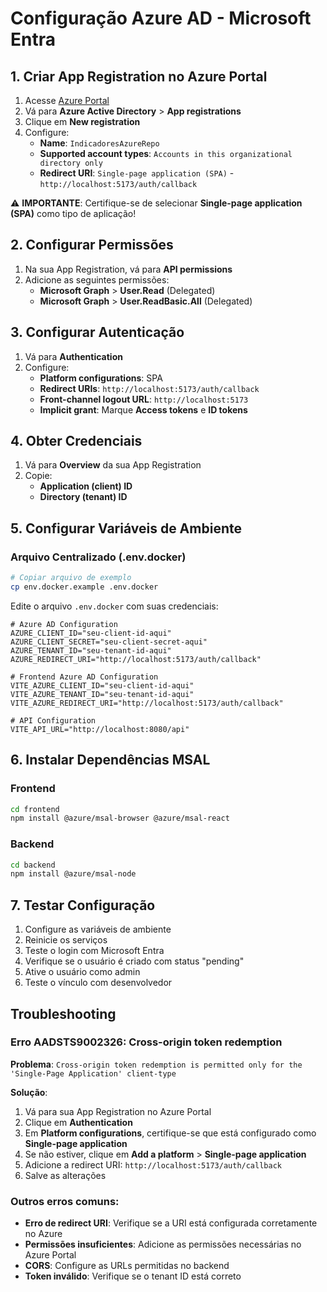 # Configuração Azure AD - Microsoft Entra

## 1. Criar App Registration no Azure Portal

1. Acesse [Azure Portal](https://portal.azure.com)
2. Vá para **Azure Active Directory** > **App registrations**
3. Clique em **New registration**
4. Configure:
   - **Name**: `IndicadoresAzureRepo`
   - **Supported account types**: `Accounts in this organizational directory only`
   - **Redirect URI**: `Single-page application (SPA)` - `http://localhost:5173/auth/callback`

⚠️ **IMPORTANTE**: Certifique-se de selecionar **Single-page application (SPA)** como tipo de aplicação!

## 2. Configurar Permissões

1. Na sua App Registration, vá para **API permissions**
2. Adicione as seguintes permissões:
   - **Microsoft Graph** > **User.Read** (Delegated)
   - **Microsoft Graph** > **User.ReadBasic.All** (Delegated)

## 3. Configurar Autenticação

1. Vá para **Authentication**
2. Configure:
   - **Platform configurations**: SPA
   - **Redirect URIs**: `http://localhost:5173/auth/callback`
   - **Front-channel logout URL**: `http://localhost:5173`
   - **Implicit grant**: Marque **Access tokens** e **ID tokens**

## 4. Obter Credenciais

1. Vá para **Overview** da sua App Registration
2. Copie:
   - **Application (client) ID**
   - **Directory (tenant) ID**

## 5. Configurar Variáveis de Ambiente

### Arquivo Centralizado (.env.docker)
```bash
# Copiar arquivo de exemplo
cp env.docker.example .env.docker
```

Edite o arquivo `.env.docker` com suas credenciais:
```env
# Azure AD Configuration
AZURE_CLIENT_ID="seu-client-id-aqui"
AZURE_CLIENT_SECRET="seu-client-secret-aqui"
AZURE_TENANT_ID="seu-tenant-id-aqui"
AZURE_REDIRECT_URI="http://localhost:5173/auth/callback"

# Frontend Azure AD Configuration
VITE_AZURE_CLIENT_ID="seu-client-id-aqui"
VITE_AZURE_TENANT_ID="seu-tenant-id-aqui"
VITE_AZURE_REDIRECT_URI="http://localhost:5173/auth/callback"

# API Configuration
VITE_API_URL="http://localhost:8080/api"
```

## 6. Instalar Dependências MSAL

### Frontend
```bash
cd frontend
npm install @azure/msal-browser @azure/msal-react
```

### Backend
```bash
cd backend
npm install @azure/msal-node
```

## 7. Testar Configuração

1. Configure as variáveis de ambiente
2. Reinicie os serviços
3. Teste o login com Microsoft Entra
4. Verifique se o usuário é criado com status "pending"
5. Ative o usuário como admin
6. Teste o vínculo com desenvolvedor

## Troubleshooting

### Erro AADSTS9002326: Cross-origin token redemption
**Problema**: `Cross-origin token redemption is permitted only for the 'Single-Page Application' client-type`

**Solução**:
1. Vá para sua App Registration no Azure Portal
2. Clique em **Authentication**
3. Em **Platform configurations**, certifique-se que está configurado como **Single-page application**
4. Se não estiver, clique em **Add a platform** > **Single-page application**
5. Adicione a redirect URI: `http://localhost:5173/auth/callback`
6. Salve as alterações

### Outros erros comuns:
- **Erro de redirect URI**: Verifique se a URI está configurada corretamente no Azure
- **Permissões insuficientes**: Adicione as permissões necessárias no Azure Portal
- **CORS**: Configure as URLs permitidas no backend
- **Token inválido**: Verifique se o tenant ID está correto
